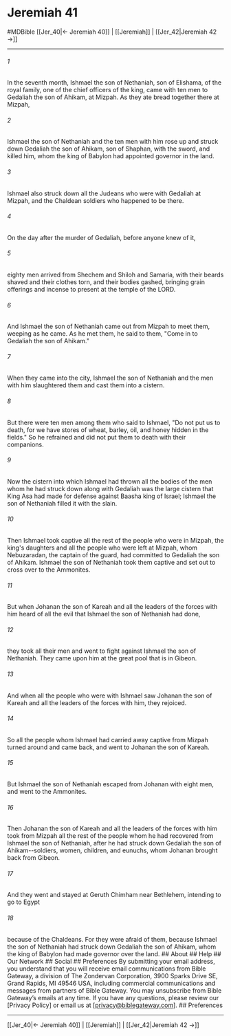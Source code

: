 # Jeremiah 41
#MDBible
[[Jer_40|← Jeremiah 40]] | [[Jeremiah]] | [[Jer_42|Jeremiah 42 →]]

***






###### 1 


In the seventh month, Ishmael the son of Nethaniah, son of Elishama, of the royal family, one of the chief officers of the king, came with ten men to Gedaliah the son of Ahikam, at Mizpah. As they ate bread together there at Mizpah, 





###### 2 


Ishmael the son of Nethaniah and the ten men with him rose up and struck down Gedaliah the son of Ahikam, son of Shaphan, with the sword, and killed him, whom the king of Babylon had appointed governor in the land. 





###### 3 


Ishmael also struck down all the Judeans who were with Gedaliah at Mizpah, and the Chaldean soldiers who happened to be there. 





###### 4 


On the day after the murder of Gedaliah, before anyone knew of it, 





###### 5 


eighty men arrived from Shechem and Shiloh and Samaria, with their beards shaved and their clothes torn, and their bodies gashed, bringing grain offerings and incense to present at the temple of the LORD. 





###### 6 


And Ishmael the son of Nethaniah came out from Mizpah to meet them, weeping as he came. As he met them, he said to them, "Come in to Gedaliah the son of Ahikam." 





###### 7 


When they came into the city, Ishmael the son of Nethaniah and the men with him slaughtered them and cast them into a cistern. 





###### 8 


But there were ten men among them who said to Ishmael, "Do not put us to death, for we have stores of wheat, barley, oil, and honey hidden in the fields." So he refrained and did not put them to death with their companions. 





###### 9 


Now the cistern into which Ishmael had thrown all the bodies of the men whom he had struck down along with Gedaliah was the large cistern that King Asa had made for defense against Baasha king of Israel; Ishmael the son of Nethaniah filled it with the slain. 





###### 10 


Then Ishmael took captive all the rest of the people who were in Mizpah, the king's daughters and all the people who were left at Mizpah, whom Nebuzaradan, the captain of the guard, had committed to Gedaliah the son of Ahikam. Ishmael the son of Nethaniah took them captive and set out to cross over to the Ammonites. 





###### 11 


But when Johanan the son of Kareah and all the leaders of the forces with him heard of all the evil that Ishmael the son of Nethaniah had done, 





###### 12 


they took all their men and went to fight against Ishmael the son of Nethaniah. They came upon him at the great pool that is in Gibeon. 





###### 13 


And when all the people who were with Ishmael saw Johanan the son of Kareah and all the leaders of the forces with him, they rejoiced. 





###### 14 


So all the people whom Ishmael had carried away captive from Mizpah turned around and came back, and went to Johanan the son of Kareah. 





###### 15 


But Ishmael the son of Nethaniah escaped from Johanan with eight men, and went to the Ammonites. 





###### 16 


Then Johanan the son of Kareah and all the leaders of the forces with him took from Mizpah all the rest of the people whom he had recovered from Ishmael the son of Nethaniah, after he had struck down Gedaliah the son of Ahikam--soldiers, women, children, and eunuchs, whom Johanan brought back from Gibeon. 





###### 17 


And they went and stayed at Geruth Chimham near Bethlehem, intending to go to Egypt 





###### 18 


because of the Chaldeans. For they were afraid of them, because Ishmael the son of Nethaniah had struck down Gedaliah the son of Ahikam, whom the king of Babylon had made governor over the land. ## About ## Help ## Our Network ## Social ## Preferences By submitting your email address, you understand that you will receive email communications from Bible Gateway, a division of The Zondervan Corporation, 3900 Sparks Drive SE, Grand Rapids, MI 49546 USA, including commercial communications and messages from partners of Bible Gateway. You may unsubscribe from Bible Gateway&rsquo;s emails at any time. If you have any questions, please review our [Privacy Policy] or email us at [privacy@biblegateway.com]. ## Preferences

***

[[Jer_40|← Jeremiah 40]] | [[Jeremiah]] | [[Jer_42|Jeremiah 42 →]]
